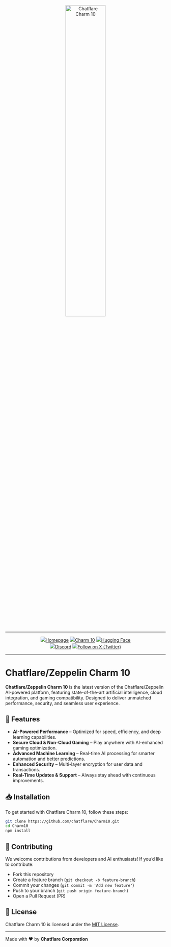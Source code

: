 <!-- markdownlint-disable first-line-h1 -->
<!-- markdownlint-disable html -->
<!-- markdownlint-disable no-duplicate-header -->

<div align="center">
  <img src="https://github.com/chatflare/Charm10/blob/main/assets/logo.svg?raw=true" width="50%" alt="Chatflare Charm 10" />
</div>

<hr>

<div align="center" style="line-height: 1.5;">
  <a href="https://chatflare.com/"><img alt="Homepage"
    src="https://github.com/chatflare/Charm10/blob/main/assets/badge.svg?raw=true"/></a>
  <a href="https://chatflare.com/charm10"><img alt="Charm 10"
    src="https://img.shields.io/badge/⚡%20Charm%2010-Chatflare-ff4500?color=ff4500&logoColor=white"/></a>
  <a href="https://huggingface.co/geminifan207"><img alt="Hugging Face"
    src="https://img.shields.io/badge/%F0%9F%A4%97%20Hugging%20Face-Chatflare%20AI-ffc107?color=ffc107&logoColor=white"/></a>
  <br>
  <a href="https://discord.gg/4U2j7W5Gf6"><img alt="Discord"
    src="https://img.shields.io/badge/Discord-Chatflare%20AI-7289da?logo=discord&logoColor=white&style=flat-square"/></a>
  <a href="https://x.com/YCudal30257"><img alt="Follow on X (Twitter)"
    src="https://img.shields.io/badge/Twitter-@YCudal30257-white?logo=x&logoColor=white&style=flat-square"/></a>
</div>

---

# Chatflare/Zeppelin Charm 10

**Chatflare/Zeppelin Charm 10** is the latest version of the Chatflare/Zeppelin AI-powered platform, featuring state-of-the-art artificial intelligence, cloud integration, and gaming compatibility. Designed to deliver unmatched performance, security, and seamless user experience.

## 🚀 Features
- **AI-Powered Performance** – Optimized for speed, efficiency, and deep learning capabilities.
- **Secure Cloud & Non-Cloud Gaming** – Play anywhere with AI-enhanced gaming optimization.
- **Advanced Machine Learning** – Real-time AI processing for smarter automation and better predictions.
- **Enhanced Security** – Multi-layer encryption for user data and transactions.
- **Real-Time Updates & Support** – Always stay ahead with continuous improvements.

## 📥 Installation
To get started with Chatflare Charm 10, follow these steps:

```sh
git clone https://github.com/chatflare/Charm10.git
cd Charm10
npm install
```

## 🤝 Contributing
We welcome contributions from developers and AI enthusiasts! If you’d like to contribute:
- Fork this repository
- Create a feature branch (`git checkout -b feature-branch`)
- Commit your changes (`git commit -m 'Add new feature'`)
- Push to your branch (`git push origin feature-branch`)
- Open a Pull Request (PR)

## 📜 License
Chatflare Charm 10 is licensed under the [MIT License](LICENSE).

---

Made with ❤️ by **Chatflare Corporation**
